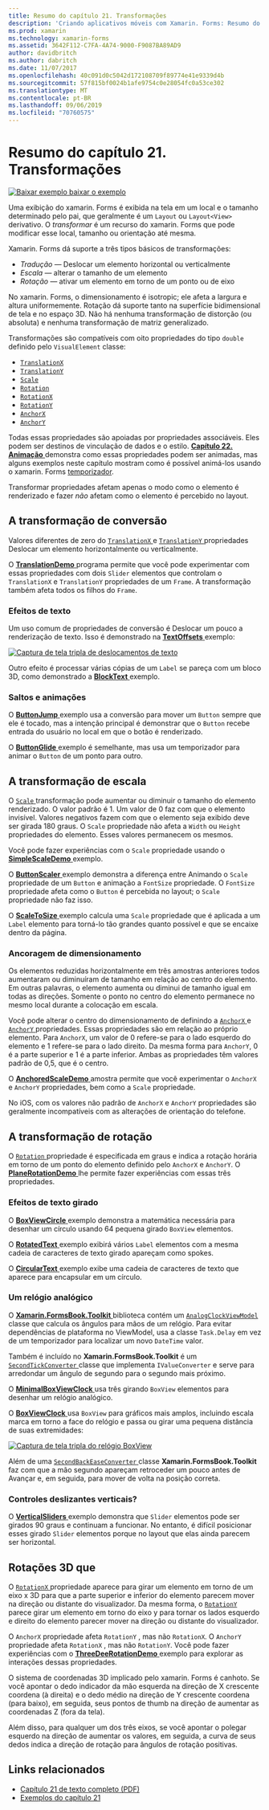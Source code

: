```yaml
---
title: Resumo do capítulo 21. Transformações
description: 'Criando aplicativos móveis com Xamarin. Forms: Resumo do capítulo 21. Transformações'
ms.prod: xamarin
ms.technology: xamarin-forms
ms.assetid: 3642F112-C7FA-4A74-9000-F9087BA89AD9
author: davidbritch
ms.author: dabritch
ms.date: 11/07/2017
ms.openlocfilehash: 40c091d0c5042d172108709f89774e41e9339d4b
ms.sourcegitcommit: 57f815bf0024b1afe9754c0e28054fc0a53ce302
ms.translationtype: MT
ms.contentlocale: pt-BR
ms.lasthandoff: 09/06/2019
ms.locfileid: "70760575"
---
```

# <a name="summary-of-chapter-21-transforms"></a>Resumo do capítulo 21. Transformações

[![Baixar exemplo](~/media/shared/download.png) baixar o exemplo](https://github.com/xamarin/xamarin-forms-book-samples/tree/master/Chapter21)

Uma exibição do xamarin. Forms é exibida na tela em um local e o tamanho determinado pelo pai, que geralmente é um `Layout` ou `Layout<View>` derivativo. O *transformar* é um recurso do xamarin. Forms que pode modificar esse local, tamanho ou orientação até mesma.

Xamarin. Forms dá suporte a três tipos básicos de transformações:

- *Tradução* &mdash; Deslocar um elemento horizontal ou verticalmente
- *Escala* &mdash; alterar o tamanho de um elemento
- *Rotação* &mdash; ativar um elemento em torno de um ponto ou de eixo

No xamarin. Forms, o dimensionamento é isotropic; ele afeta a largura e altura uniformemente. Rotação dá suporte tanto na superfície bidimensional de tela e no espaço 3D. Não há nenhuma transformação de distorção (ou absoluta) e nenhuma transformação de matriz generalizado.

Transformações são compatíveis com oito propriedades do tipo `double` definido pelo `VisualElement` classe:

- [`TranslationX`](xref:Xamarin.Forms.VisualElement.TranslationX)
- [`TranslationY`](xref:Xamarin.Forms.VisualElement.TranslationY)
- [`Scale`](xref:Xamarin.Forms.VisualElement.Scale)
- [`Rotation`](xref:Xamarin.Forms.VisualElement.Rotation)
- [`RotationX`](xref:Xamarin.Forms.VisualElement.RotationX)
- [`RotationY`](xref:Xamarin.Forms.VisualElement.RotationY)
- [`AnchorX`](xref:Xamarin.Forms.VisualElement.AnchorX)
- [`AnchorY`](xref:Xamarin.Forms.VisualElement.AnchorY)

Todas essas propriedades são apoiadas por propriedades associáveis. Eles podem ser destinos de vinculação de dados e o estilo. [**Capítulo 22. Animação** ](~/xamarin-forms/creating-mobile-apps-xamarin-forms/summaries/chapter22.md) demonstra como essas propriedades podem ser animadas, mas alguns exemplos neste capítulo mostram como é possível animá-los usando o xamarin. Forms [temporizador](~/xamarin-forms/platform/device.md#devicestarttimer).

Transformar propriedades afetam apenas o modo como o elemento é renderizado e fazer *não* afetam como o elemento é percebido no layout.

## <a name="the-translation-transform"></a>A transformação de conversão

Valores diferentes de zero do [ `TranslationX` ](xref:Xamarin.Forms.VisualElement.TranslationX) e [ `TranslationY` ](xref:Xamarin.Forms.VisualElement.TranslationY) propriedades Deslocar um elemento horizontalmente ou verticalmente.

O [ **TranslationDemo** ](https://github.com/xamarin/xamarin-forms-book-samples/tree/master/Chapter21/TranslationDemo) programa permite que você pode experimentar com essas propriedades com dois `Slider` elementos que controlam o `TranslationX` e `TranslationY` propriedades de um `Frame`. A transformação também afeta todos os filhos do `Frame`.

### <a name="text-effects"></a>Efeitos de texto

Um uso comum de propriedades de conversão é Deslocar um pouco a renderização de texto. Isso é demonstrado na [ **TextOffsets** ](https://github.com/xamarin/xamarin-forms-book-samples/tree/master/Chapter21/TextOffsets) exemplo:

[![Captura de tela tripla de deslocamentos de texto](images/ch21fg03-small.png "deslocamentos de texto")](images/ch21fg03-large.png#lightbox "deslocamentos de texto")

Outro efeito é processar várias cópias de um `Label` se pareça com um bloco 3D, como demonstrado a [ **BlockText** ](https://github.com/xamarin/xamarin-forms-book-samples/tree/master/Chapter21/BlockText) exemplo.

### <a name="jumps-and-animations"></a>Saltos e animações

O [ **ButtonJump** ](https://github.com/xamarin/xamarin-forms-book-samples/tree/master/Chapter21/ButtonJump) exemplo usa a conversão para mover um `Button` sempre que ele é tocado, mas a intenção principal é demonstrar que o `Button` recebe entrada do usuário no local em que o botão é renderizado.

O [ **ButtonGlide** ](https://github.com/xamarin/xamarin-forms-book-samples/tree/master/Chapter21/ButtonGlide) exemplo é semelhante, mas usa um temporizador para animar o `Button` de um ponto para outro.

## <a name="the-scale-transform"></a>A transformação de escala

O [ `Scale` ](xref:Xamarin.Forms.VisualElement.Scale) transformação pode aumentar ou diminuir o tamanho do elemento renderizado. O valor padrão é 1. Um valor de 0 faz com que o elemento invisível. Valores negativos fazem com que o elemento seja exibido deve ser girada 180 graus. O `Scale` propriedade não afeta a `Width` ou `Height` propriedades do elemento. Esses valores permanecem os mesmos.

Você pode fazer experiências com o `Scale` propriedade usando o [ **SimpleScaleDemo** ](https://github.com/xamarin/xamarin-forms-book-samples/tree/master/Chapter21/SimpleScaleDemo) exemplo.

O [ **ButtonScaler** ](https://github.com/xamarin/xamarin-forms-book-samples/tree/master/Chapter21/ButtonScaler) exemplo demonstra a diferença entre Animando o `Scale` propriedade de um `Button` e animação a `FontSize` propriedade. O `FontSize` propriedade afeta como o `Button` é percebida no layout; o `Scale` propriedade não faz isso.

O [ **ScaleToSize** ](https://github.com/xamarin/xamarin-forms-book-samples/tree/master/Chapter21/ScaleToSize) exemplo calcula uma `Scale` propriedade que é aplicada a um `Label` elemento para torná-lo tão grandes quanto possível e que se encaixe dentro da página.

### <a name="anchoring-the-scale"></a>Ancoragem de dimensionamento

Os elementos reduzidas horizontalmente em três amostras anteriores todos aumentaram ou diminuíram de tamanho em relação ao centro do elemento. Em outras palavras, o elemento aumenta ou diminui de tamanho igual em todas as direções. Somente o ponto no centro do elemento permanece no mesmo local durante a colocação em escala.

Você pode alterar o centro do dimensionamento de definindo a [ `AnchorX` ](xref:Xamarin.Forms.VisualElement.AnchorX) e [ `AnchorY` ](xref:Xamarin.Forms.VisualElement.AnchorY) propriedades. Essas propriedades são em relação ao próprio elemento. Para `AnchorX`, um valor de 0 refere-se para o lado esquerdo do elemento e 1 refere-se para o lado direito. Da mesma forma para `AnchorY`, 0 é a parte superior e 1 é a parte inferior. Ambas as propriedades têm valores padrão de 0,5, que é o centro.

O [ **AnchoredScaleDemo** ](https://github.com/xamarin/xamarin-forms-book-samples/tree/master/Chapter21/AnchoredScaleDemo) amostra permite que você experimentar o `AnchorX` e `AnchorY` propriedades, bem como a `Scale` propriedade.

No iOS, com os valores não padrão de `AnchorX` e `AnchorY` propriedades são geralmente incompatíveis com as alterações de orientação do telefone.

## <a name="the-rotation-transform"></a>A transformação de rotação

O [ `Rotation` ](xref:Xamarin.Forms.VisualElement.Rotation) propriedade é especificada em graus e indica a rotação horária em torno de um ponto do elemento definido pelo `AnchorX` e `AnchorY`. O [ **PlaneRotationDemo** ](https://github.com/xamarin/xamarin-forms-book-samples/tree/master/Chapter21/PlaneRotationDemo) lhe permite fazer experiências com essas três propriedades.

### <a name="rotated-text-effects"></a>Efeitos de texto girado

O [ **BoxViewCircle** ](https://github.com/xamarin/xamarin-forms-book-samples/tree/master/Chapter21/BoxViewCircle) exemplo demonstra a matemática necessária para desenhar um círculo usando 64 pequena girado `BoxView` elementos.

O [ **RotatedText** ](https://github.com/xamarin/xamarin-forms-book-samples/tree/master/Chapter21/RotatedText) exemplo exibirá vários `Label` elementos com a mesma cadeia de caracteres de texto girado apareçam como spokes.

O [ **CircularText** ](https://github.com/xamarin/xamarin-forms-book-samples/tree/master/Chapter21/CircularText) exemplo exibe uma cadeia de caracteres de texto que aparece para encapsular em um círculo.

### <a name="an-analog-clock"></a>Um relógio analógico

O [ **Xamarin.FormsBook.Toolkit** ](https://github.com/xamarin/xamarin-forms-book-samples/tree/master/Libraries/Xamarin.FormsBook.Toolkit) biblioteca contém um [ `AnalogClockViewModel` ](https://github.com/xamarin/xamarin-forms-book-samples/blob/master/Libraries/Xamarin.FormsBook.Toolkit/Xamarin.FormsBook.Toolkit/AnalogClockViewModel.cs) classe que calcula os ângulos para mãos de um relógio. Para evitar dependências de plataforma no ViewModel, usa a classe `Task.Delay` em vez de um temporizador para localizar um novo `DateTime` valor.

Também é incluído no **Xamarin.FormsBook.Toolkit** é um [ `SecondTickConverter` ](https://github.com/xamarin/xamarin-forms-book-samples/blob/master/Libraries/Xamarin.FormsBook.Toolkit/Xamarin.FormsBook.Toolkit/SecondTickConverter.cs) classe que implementa `IValueConverter` e serve para arredondar um ângulo de segundo para o segundo mais próximo.

O [ **MinimalBoxViewClock** ](https://github.com/xamarin/xamarin-forms-book-samples/tree/master/Chapter21/MinimalBoxViewClock) usa três girando `BoxView` elementos para desenhar um relógio analógico.

O [ **BoxViewClock** ](https://github.com/xamarin/xamarin-forms-book-samples/tree/master/Chapter21/BoxViewClock) usa `BoxView` para gráficos mais amplos, incluindo escala marca em torno a face do relógio e passa ou girar uma pequena distância de suas extremidades:

[![Captura de tela tripla do relógio BoxView](images/ch21fg17-small.png "Face do relógio analógico")](images/ch21fg17-large.png#lightbox "Face do relógio analógico")

Além de uma [ `SecondBackEaseConverter` ](https://github.com/xamarin/xamarin-forms-book-samples/blob/master/Libraries/Xamarin.FormsBook.Toolkit/Xamarin.FormsBook.Toolkit/SecondBackEaseConverter.cs) classe **Xamarin.FormsBook.Toolkit** faz com que a mão segundo apareçam retroceder um pouco antes de Avançar e, em seguida, para mover de volta na posição correta.

### <a name="vertical-sliders"></a>Controles deslizantes verticais?

O [ **VerticalSliders** ](https://github.com/xamarin/xamarin-forms-book-samples/tree/master/Chapter21/VerticalSliders) exemplo demonstra que `Slider` elementos pode ser girados 90 graus e continuam a funcionar. No entanto, é difícil posicionar esses girado `Slider` elementos porque no layout que elas ainda parecem ser horizontal.

## <a name="3d-ish-rotations"></a>Rotações 3D que

O [ `RotationX` ](xref:Xamarin.Forms.VisualElement.RotationX) propriedade aparece para girar um elemento em torno de um eixo x 3D para que a parte superior e inferior do elemento parecem mover na direção ou distante do visualizador. Da mesma forma, o [ `RotationY` ](xref:Xamarin.Forms.VisualElement.RotationY) parece girar um elemento em torno do eixo y para tornar os lados esquerdo e direito do elemento parecer mover na direção ou distante do visualizador.

O `AnchorX` propriedade afeta `RotationY` , mas não `RotationX`. O `AnchorY` propriedade afeta `RotationX` , mas não `RotationY`. Você pode fazer experiências com o [ **ThreeDeeRotationDemo** ](https://github.com/xamarin/xamarin-forms-book-samples/tree/master/Chapter21/ThreeDeeRotationDemo) exemplo para explorar as interações dessas propriedades.

O sistema de coordenadas 3D implicado pelo xamarin. Forms é canhoto. Se você apontar o dedo indicador da mão esquerda na direção de X crescente coordena (à direita) e o dedo médio na direção de Y crescente coordena (para baixo), em seguida, seus pontos de thumb na direção de aumentar as coordenadas Z (fora da tela).

Além disso, para qualquer um dos três eixos, se você apontar o polegar esquerdo na direção de aumentar os valores, em seguida, a curva de seus dedos indica a direção de rotação para ângulos de rotação positivas.

## <a name="related-links"></a>Links relacionados

- [Capítulo 21 de texto completo (PDF)](https://download.xamarin.com/developer/xamarin-forms-book/XamarinFormsBook-Ch21-Apr2016.pdf)
- [Exemplos do capítulo 21](https://github.com/xamarin/xamarin-forms-book-samples/tree/master/Chapter21)
